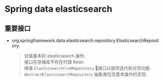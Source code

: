# Spring data elasticsearch

## 重要接口

- org.springframework.data.elasticsearch.repository.ElasticsearchRepository: 
    > 封装基本的 elasticsearch 操作.  
    > 接口在存储库不存在代理 Bean.  
    > 继承 `ElasticsearchCrudRepository` 接口以提供迭代和分页功能.
    > `AbstractElasticsearchRepository` 抽象类包含基本操作的实现.


